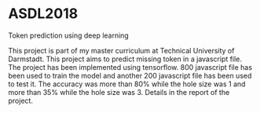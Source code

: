 # ASDL2018
Token prediction using deep learning 

This project is part of my master curriculum at Technical University of Darmstadt. This project aims to predict missing token in a javascript file. The project has been implemented using tensorflow. 800 javascript file has been used to train the model and another 200 javascript file has been used to test it. The accuracy was more than 80% while the hole size was 1 and more than 35% while the hole size was 3. Details in the report of the project.

